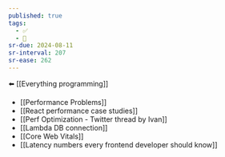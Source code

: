 ```yaml
---
published: true
tags:
  - ✅
  - 🧭
sr-due: 2024-08-11
sr-interval: 207
sr-ease: 262
---
```

⬅️ [[Everything programming]]

- [[Performance Problems]]
- [[React performance case studies]]
- [[Perf Optimization - Twitter thread by Ivan]]
- [[Lambda DB connection]]
- [[Core Web Vitals]]
- [[Latency numbers every frontend developer should know]]

